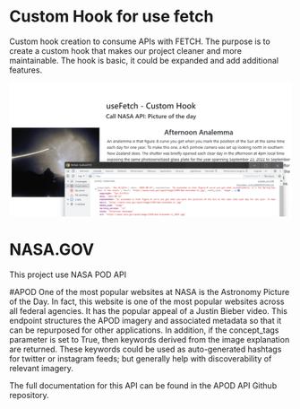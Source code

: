# Custom Hook for use fetch
Custom hook creation to consume APIs with FETCH. The purpose is to create a custom hook that makes our project cleaner and more maintainable.
The hook is basic, it could be expanded and add additional features.    

    
<img src="https://github.com/theneocosmic/fetch-react-hook/blob/main/src/assets/useFetch.png" alt="screenshot">
   
# NASA.GOV
This project use NASA POD API    

    

#APOD
One of the most popular websites at NASA is the Astronomy Picture of the Day. In fact, this website is one of the most popular websites across all federal agencies. It has the popular appeal of a Justin Bieber video. This endpoint structures the APOD imagery and associated metadata so that it can be repurposed for other applications. In addition, if the concept_tags parameter is set to True, then keywords derived from the image explanation are returned. These keywords could be used as auto-generated hashtags for twitter or instagram feeds; but generally help with discoverability of relevant imagery.

The full documentation for this API can be found in the APOD API Github repository.
